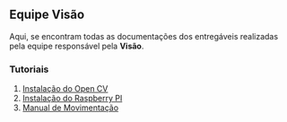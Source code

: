 ## Equipe Visão

Aqui, se encontram todas as documentações dos entregáveis realizadas pela equipe responsável pela __Visão__.

### Tutoriais

1. [Instalação do Open CV](docs/opencv.md)
2. [Instalação do Raspberry PI](docs/raspberry.md)
2. [Manual de Movimentação](docs/movimentacao.md)